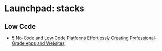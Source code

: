 # Launchpad: stacks

## Low Code
  * [5 No-Code and Low-Code Platforms Effortlessly Creating Professional-Grade Apps and Websites](https://bootcamp.uxdesign.cc/5-no-code-and-low-code-platforms-effortlessly-creating-professional-grade-apps-and-websites-53977a7c5801)